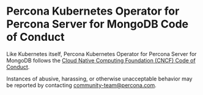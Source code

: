 # Percona Kubernetes Operator for Percona Server for MongoDB Code of Conduct

Like Kubernetes itself, Percona Kubernetes Operator for Percona Server for MongoDB follows the [Cloud Native Computing Foundation (CNCF) Code of Conduct](https://github.com/cncf/foundation/blob/master/code-of-conduct.md).

Instances of abusive, harassing, or otherwise unacceptable behavior may be reported by contacting <community-team@percona.com>.


